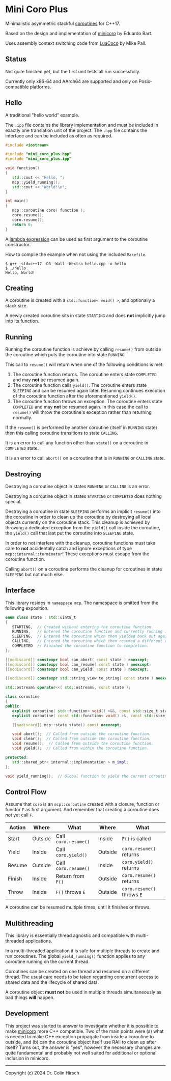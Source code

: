 # Mini Coro Plus

Minimalistic asymmetric stackful [coroutines](https://en.wikipedia.org/wiki/Coroutine) for C++17.

Based on the design and implementation of [minicoro](https://github.com/edubart/minicoro) by Eduardo Bart.

Uses assembly context switching code from [LuaCoco](https://coco.luajit.org) by Mike Pall.

## Status

Not quite finished yet, but the first unit tests all run successfully.

Currently only x86-64 and AArch64 are supported and only on Posix-compatible platforms.

## Hello

A traditional "hello world" example.

The `.ipp` file contains the library implementation and must be included in exactly one translation unit of the project.
The `.hpp` file contains the interface and can be included as often as required.

```c++
#include <iostream>

#include "mini_coro_plus.hpp"
#include "mini_coro_plus.ipp"

void function()
{
   std::cout << "Hello, ";
   mcp::yield_running();
   std::cout << "World!\n";
}

int main()
{
   mcp::coroutine coro( function );
   coro.resume();
   coro.resume();
   return 0;
}
```

A [lambda expression](https://en.cppreference.com/w/cpp/language/lambda) can be used as first argument to the coroutine constructor.

How to compile the example when not using the included `Makefile`.

```
$ g++ -std=c++17 -O3 -Wall -Wextra hello.cpp -o hello
$ ./hello
Hello, World!
```

## Creating

A coroutine is created with a `std::function< void() >`, and optionally a stack size.

A newly created coroutine sits in state `STARTING` and does **not** implicitly jump into its function.

## Running

Running the coroutine function is achieve by calling `resume()` from outside the coroutine which puts the coroutine into state `RUNNING`.

This call to `resume()` will return when one of the following conditions is met:

 1. The coroutine function returns. The coroutine enters state `COMPLETED` and may **not** be resumed again.
 2. The coroutine function calls `yield()`. The coroutine enters state `SLEEPING` and can be resumed again later. Resuming continues execution of the coroutine function after the aforementioned  `yield()`.
 3. The coroutine function throws an exception. The coroutine enters state `COMPLETED` and may **not** be resumed again. In this case the call to `resume()` will throw the coroutine's exception rather than returning normally.

If the `resume()` is performed by another coroutine (itself in `RUNNING` state) then this calling coroutine transitions to state `CALLING`.

It is an error to call any function other than `state()` on a coroutine in `COMPLETED` state.

It is an error to call `abort()` on a coroutine that is in `RUNNING` or `CALLING` state.

## Destroying

Destroying a coroutine object in states `RUNNING` or `CALLING` is an error.

Destroying a coroutine object in states `STARTING` or `COMPLETED` does nothing special.

Destroying a coroutine in state `SLEEPING` performs an implicit `resume()` into the coroutine in order to clean up the coroutine by destroying all local objects currently on the coroutine stack.
This cleanup is achieved by throwing a dedicated exception from the `yield()` call inside the coroutine, the `yield()` call that last put the coroutine into `SLEEPING` state.

In order to not interfere with the cleanup, coroutine functions must take care to **not** accidentally catch and ignore exceptions of type `mcp::internal::terminator`!
These exceptions must escape from the coroutine function.

Calling `abort()` on a coroutine performs the cleanup for coroutines in state `SLEEPING` but not much else.

## Interface

This library resides in `namespace mcp`.
The namespace is omitted from the following exposition.

```c++
enum class state : std::uint8_t
{
   STARTING,  // Created without entering the coroutine function.
   RUNNING,   // Entered the coroutine function and currently running it.
   SLEEPING,  // Entered the coroutine which then yielded back out again.
   CALLING,   // Entered the coroutine which then resumed a different one.
   COMPLETED  // Finished the coroutine function to completion.
};

[[nodiscard]] constexpr bool can_abort( const state ) noexcept;
[[nodiscard]] constexpr bool can_resume( const state ) noexcept;
[[nodiscard]] constexpr bool can_yield( const state ) noexcept;

[[nodiscard]] constexpr std::string_view to_string( const state ) noexcept;

std::ostream& operator<<( std::ostream&, const state );

class coroutine
{
public:
   explicit coroutine( std::function< void() >&&, const std::size_t stack_size = 0 );
   explicit coroutine( const std::function< void() >&, const std::size_t stack_size = 0 );

   [[nodiscard]] mcp::state state() const noexcept;

   void abort();  // Called from outside the coroutine function.
   void clear();  // Called from outside the coroutine function.
   void resume();  // Called from outside the coroutine function.
   void yield();  // Called from within the coroutine function.

protected:
   std::shared_ptr< internal::implementation > m_impl;
};

void yield_running();  // Global function to yield the current coroutine, if any.
```

## Control Flow

Assume that `coro` is an `mcp::coroutine` created with a closure, function or functor `F` as first argument.
And remember that creating a coroutine does *not* yet call `F`.

| Action | Where | What | Where | What |
| --- | --- | --- | --- | --- |
| Start | Outside | Call `coro.resume()` | Inside | `F()` is called |
| Yield | Inside | Call `coro.yield()` | Outside | `coro.resume()` returns |
| Resume | Outside | Call `coro.resume()` | Inside | `coro.yield()` returns |
| Finish | Inside | Return from `F()` | Outside | `coro.resume()` returns |
| Throw | Inside | `F()` throws `E` | Outside | `coro.resume()` throws `E` |

A coroutine can be resumed multiple times, until it finishes or throws.

## Multithreading

This library is essentially thread agnostic and compatible with multi-threaded applications.

In a multi-threaded application it is safe for multiple threads to create and run coroutines.
The global `yield_running()` function applies to any coroutine running on the current thread.

Coroutines can be created on one thread and resumed on a different thread.
The usual care needs to be taken regarding concurrent access to shared data and the lifecycle of shared data.

A coroutine object **must not** be used in multiple threads simultaneously as bad things **will** happen.

## Development

This project was started to answer to investigate whether it is possible to make [minicoro](https://github.com/edubart/minicoro) more C++ compatible.
Two of the main points were (a) what is needed to make C++ exception propagate from inside a coroutine to outside, and (b) can the coroutine object itself use RAII to clean up after itself?
Turns out, the answer is "yes", however the necessary changes are quite fundamental and probably not well suited for additional or optional inclusion in minicoro.

---

Copyright (c) 2024 Dr. Colin Hirsch

